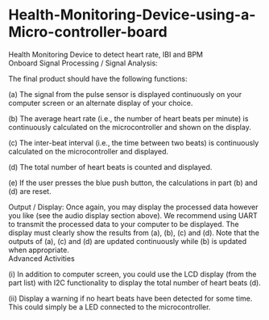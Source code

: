 # Health-Monitoring-Device-using-a-Micro-controller-board
Health Monitoring Device to detect heart rate, IBI and BPM  
Onboard Signal Processing / Signal Analysis:  

The final product should have the following functions:  

(a) The signal from the pulse sensor is displayed continuously on your computer screen
or an alternate display of your choice. 

(b) The average heart rate (i.e., the number of heart beats per minute) is continuously
calculated on the microcontroller and shown on the display.  

(c) The inter-beat interval (i.e., the time between two beats) is continuously calculated on
the microcontroller and displayed.  

(d) The total number of heart beats is counted and displayed.  

(e) If the user presses the blue push button, the calculations in part (b) and (d) are reset.  

Output / Display:
Once again, you may display the processed data however you like (see the audio display
section above). We recommend using UART to transmit the processed data to your computer
to be displayed. The display must clearly show the results from (a), (b), (c) and (d). Note that
the outputs of (a), (c) and (d) are updated continuously while (b) is updated when appropriate.  
Advanced Activities  


(i) In addition to computer screen, you could use the LCD display (from the part list)
with I2C functionality to display the total number of heart beats (d).  

(ii) Display a warning if no heart beats have been detected for some time. This could
simply be a LED connected to the microcontroller.
